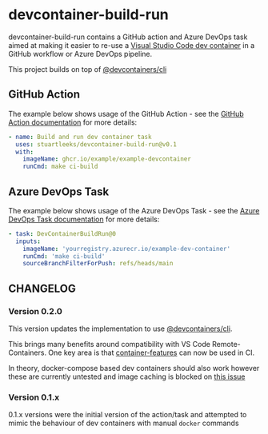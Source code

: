 # devcontainer-build-run

devcontainer-build-run contains a GitHub action and Azure DevOps task aimed at making it easier to re-use a [Visual Studio Code dev container](https://code.visualstudio.com/) in a GitHub workflow or Azure DevOps pipeline.

This project builds on top of [@devcontainers/cli](https://www.npmjs.com/package/@devcontainers/cli)


## GitHub Action

The example below shows usage of the GitHub Action - see the [GitHub Action documentation](./docs/github-action.md) for more details:


```yaml
- name: Build and run dev container task
  uses: stuartleeks/devcontainer-build-run@v0.1
  with:
    imageName: ghcr.io/example/example-devcontainer
    runCmd: make ci-build
```

## Azure DevOps Task

The example below shows usage of the Azure DevOps Task - see the [Azure DevOps Task documentation](./docs/azure-devops-task.md) for more details:

```yaml
- task: DevContainerBuildRun@0
  inputs:
    imageName: 'yourregistry.azurecr.io/example-dev-container'
    runCmd: 'make ci-build'
    sourceBranchFilterForPush: refs/heads/main
```


## CHANGELOG

### Version 0.2.0

This version updates the implementation to use [@devcontainers/cli](https://www.npmjs.com/package/@devcontainers/cli).

This brings many benefits around compatibility with VS Code Remote-Containers. One key area is that [container-features](https://code.visualstudio.com/docs/remote/containers#_dev-container-features-preview) can now be used in CI.

In theory, docker-compose based dev containers should also work however these are currently untested and image caching is blocked on [this issue](https://github.com/devcontainers/cli/issues/10)

### Version 0.1.x

0.1.x versions were the initial version of the action/task and attempted to mimic the behaviour of dev containers with manual `docker` commands